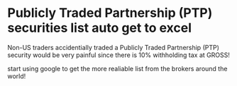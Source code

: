 # Publicly Traded Partnership (PTP) securities list auto get to excel
Non-US traders accidentially traded a Publicly Traded Partnership (PTP) security would be very painful since there is 10% withholding tax at GROSS!

start using google to get the more realiable list from the brokers around the world!
